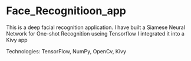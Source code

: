 # Face_Recognitioon_app


This is  a deep facial recognition application.
I have built a Siamese Neural Network for One-shot Recognition useing Tensorflow
I integrated it into a Kivy app 


Technologies: TensorFlow, NumPy, OpenCv, Kivy
